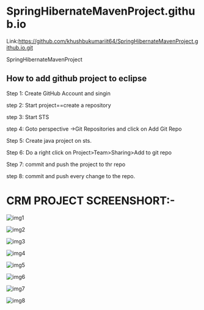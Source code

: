 # SpringHibernateMavenProject.github.io

Link:https://github.com/khushbukumariit64/SpringHibernateMavenProject.github.io.git

SpringHibernateMavenProject

How to add github project to eclipse
-----------------------------------------
Step 1: Create GitHub Account and singin

step 2: Start project==create a repository

step 3: Start STS

step 4: Goto perspective ->Git Repositories and click on Add Git Repo

Step 5: Create java project on sts.

Step 6: Do a right click on Project>Team>Sharing>Add to git repo

Step 7: commit and push the project to thr repo

step 8: commit and push every change to the repo.

CRM PROJECT SCREENSHORT:-
==================================

![img1](https://user-images.githubusercontent.com/76140789/105274623-8c911200-5bc3-11eb-81fb-df715d50cbe3.png)


![img2](https://user-images.githubusercontent.com/76140789/105275934-5739f380-5bc6-11eb-9404-e6d96f103826.png)


![img3](https://user-images.githubusercontent.com/76140789/105275989-70db3b00-5bc6-11eb-9db6-46a5284ebf63.png)



![img4](https://user-images.githubusercontent.com/76140789/105276021-8486a180-5bc6-11eb-8edd-fb2721f16af4.png)



![img5](https://user-images.githubusercontent.com/76140789/105276072-97997180-5bc6-11eb-92ef-3c8f9ca1cc5b.png)


![img6](https://user-images.githubusercontent.com/76140789/105276112-a54ef700-5bc6-11eb-93f1-d0391d93de7e.png)


![img7](https://user-images.githubusercontent.com/76140789/105276139-b3047c80-5bc6-11eb-8ee9-bd0d4dc5f5f4.png)


![img8](https://user-images.githubusercontent.com/76140789/105276159-bd267b00-5bc6-11eb-976e-f5cfb16a2f29.png)


